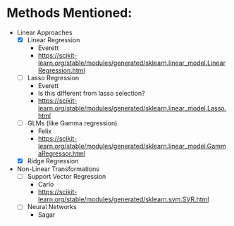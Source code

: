 # Methods Mentioned:
- Linear Approaches
    - [x] Linear Regression
        - Everett
        - https://scikit-learn.org/stable/modules/generated/sklearn.linear_model.LinearRegression.html
    - [ ] Lasso Regression
        - Everett
        - Is this different from lasso selection?
        - https://scikit-learn.org/stable/modules/generated/sklearn.linear_model.Lasso.html 
    - [ ] GLMs (like Gamma regression)
        - Felix
        - https://scikit-learn.org/stable/modules/generated/sklearn.linear_model.GammaRegressor.html
    - [x] Ridge Regression

- Non-Linear Transformations
    - [ ] Support Vector Regression
        - Carlo
        - https://scikit-learn.org/stable/modules/generated/sklearn.svm.SVR.html 
    - [ ] Neural Networks
        - Sagar
